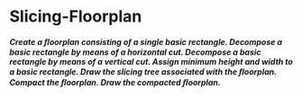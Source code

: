 # Slicing-Floorplan
 ***Create a ﬂoorplan consisting of a single basic rectangle.
 Decompose a basic rectangle by means of a horizontal cut.
 Decompose a basic rectangle by means of a vertical cut.
 Assign minimum height and width to a basic rectangle.
 Draw the slicing tree associated with the ﬂoorplan.
 Compact the ﬂoorplan. Draw the compacted ﬂoorplan.***
